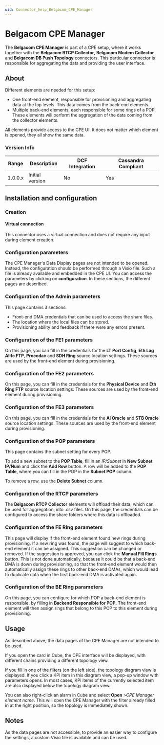 ```yaml
---
uid: Connector_help_Belgacom_CPE_Manager
---
```


# Belgacom CPE Manager

The **Belgacom CPE Manager** is part of a CPE setup, where it works together with the **Belgacom RTCP Collector**, **Belgacom Modem Collector** and **Belgacom DB Push Topology** connectors. This particular connector is responsible for aggregating the data and providing the user interface.

## About

Different elements are needed for this setup:

- One front-end element, responsible for provisioning and aggregating data at the top levels. This data comes from the back-end elements.
- Multiple back-end elements, each responsible for some rings of a POP. These elements will perform the aggregation of the data coming from the collector elements.

All elements provide access to the CPE UI. It does not matter which element is opened, they all show the same data.

### Version Info

| Range | Description | DCF Integration | Cassandra Compliant |
|------------------|-----------------|---------------------|-------------------------|
| 1.0.0.x          | Initial version | No                  | Yes                     |

## Installation and configuration

### Creation

#### Virtual connection

This connector uses a virtual connection and does not require any input during element creation.

### Configuration parameters

The CPE Manager's Data Display pages are not intended to be opened. Instead, the configuration should be performed through a Visio file. Such a file is already available and embedded in the CPE UI. You can access the parameters by clicking on **configuration**. In these sections, the different pages are described.

### Configuration of the Admin parameters

This page contains 3 sections:

- Front-end DMA credentials that can be used to access the share files.
- The location where the local files can be stored.
- Provisioning ability and feedback if there were any errors present.

### Configuration of the FE1 parameters

On this page, you can fill in the credentials for the **LT Port Config**, **Eth Lag Alifc FTP**, **Procodac** and **SDH Ring** source location settings. These sources are used by the front-end element during provisioning.

### Configuration of the FE2 parameters

On this page, you can fill in the credentials for the **Physical Device** and **Eth Ring FTP** source location settings. These sources are used by the front-end element during provisioning.

### Configuration of the FE3 parameters

On this page, you can fill in the credentials for the **AI Oracle** and **STB Oracle** source location settings. These sources are used by the front-end element during provisioning.

### Configuration of the POP parameters

This page contains the subnet setting for every POP.

To add a new subnet to the **POP Table**, fill in an *IP/Subnet* in **New Subnet IP/Num** and click the **Add Row** button. A row will be added to the **POP Table**, where you can fill in the POP in the **Subnet POP** column.

To remove a row, use the **Delete Subnet** column.

### Configuration of the RTCP parameters

The **Belgacom RTCP Collector** elements will offload their data, which can be used for aggregation, into .csv files. On this page, the credentials can be configured to access the share folders where this data is offloaded.

### Configuration of the FE Ring parameters

This page will display if the front-end element found new rings during provisioning. If a new ring was found, the page will suggest to which back-end element it can be assigned. This suggestion can be changed or removed. If the suggestion is approved, you can click the **Manual Fill Rings** button. This is not done automatically, because it could be that a back-end DMA is down during provisioning, so that the front-end element would then automatically assign these rings to other back-end DMAs, which would lead to duplicate data when the first back-end DMA is activated again.

### Configuration of the BE Ring parameters

On this page, you can configure for which POP a back-end element is responsible, by filling in **Backend Responsible for POP**. The front-end element will then assign rings that belong to this POP to this element during provisioning.

## Usage

As described above, the data pages of the CPE Manager are not intended to be used.

If you open the card in Cube, the CPE interface will be displayed, with different chains providing a different topology view.

If you fill in one of the filters (on the left side), the topology diagram view is displayed. If you click a KPI item in this diagram view, a pop-up window with parameters opens. In most cases, KPI items of the currently selected item are also displayed below the topology diagram view.

You can also right-click an alarm in Cube and select **Open** \>*CPE Manager element name*. This will open the CPE Manager with the filter already filled in at the right position, so the topology is immediately shown.

## Notes

As the data pages are not accessible, to provide an easier way to configure the settings, a custom Visio file is available and can be used.
